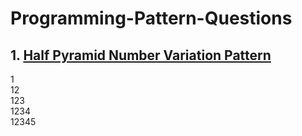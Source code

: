 # Programming-Pattern-Questions

## 1. [Half Pyramid Number Variation Pattern](https://github.com/Abhinav-6/C-Pattern-Questions/blob/main/halfPrymidNumber.c)
1<br/>
12<br/>
123<br/>
1234<br/>
12345<br/>
